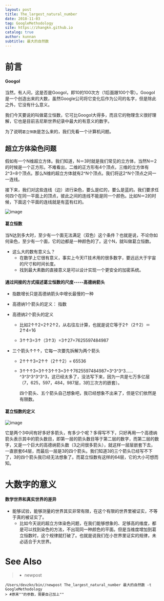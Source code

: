 ```yaml
---
layout: post
title: The_largest_natural_number
date: 2018-11-03
tag: GoogleMethodology
site: https://zhangkn.github.io
catalog: true
author: kunnan
subtitle: 最大的自然数
---
```










# 前言



#### Googol



当然，有人问，这是否是Googol，即10的100次方（1后面跟100个零）。Googol是一个创造出来的大数，虽然Google公司将它变化后作为公司的名字，但是除此之外，它没有什么意义。

我们今天要说的叫做葛立恒数，它可比Googol大得多，而且它的物理含义很好理解，它也是目前吉尼斯世界纪录中最大的有意义的数字。



为了说明`葛立恒数`是怎么来的，我们先看一个计算机问题。





## 超立方体染色问题

假如有一个N维超立方体。我们知道，N＝3时就是我们常见的立方体，当然N＝2的时候是一个正方形。不难看出，二维的正方形有4个顶点，三维的立方体有2^3=8个顶点。那么N维的超立方体就有2^N个顶点。我们将这2^N个顶点之间一一连线。

接下来，我们对这些连线（边）进行染色，要么是红的，要么是蓝的。我们要求任何四个在同一平面上的顶点，彼此之间的连线不能是同一个颜色。比如N＝2的时候，下面这个平面的连线就是有蓝有红的。

![image](https://ws1.sinaimg.cn/large/006tBeITgy1fwuqp11td2j30dh0ax3zn.jpg)



#### 葛立恒数



当N达到多大时，至少有一个面无法满足（双色）这个条件？也就是说，不论你如何染色，至少有一个面，它的边都是一种颜色的了。这个N，就叫做葛立恒数。



* 这么大的数有意义么？
  * 在数学上它很有意义，事实上今天IT技术用的很多数字，要远远大于宇宙的尺寸和时间长度。
  * 找到最大素数的直接意义是可以设计实现一个更安全的加密系统。



#### 通过间接的方式描述葛立恒数的尺度-----高德纳箭头





* 指数增长只是高德纳箭头中增长最慢的一种





* 高德纳1个箭头的定义： 指数

* 高德纳2个箭头的定义

  * 比如2↑↑2=2↑2↑2，从右往左计算，也就是说它等于2↑（2↑2）＝2↑4=16

  * 3↑↑3=3↑（3↑3）=3↑27=7625597484987


* 三个箭头↑↑↑，它每一次要先拆解为两个箭头

  * 2↑↑↑3=2↑↑（2↑↑2）= 65536

  * 3↑↑↑3=3↑↑3↑↑3=3↑↑7625597484987=3^3^3^3……^3^3^3^3^3^3，这已经太多了，没法写下来，因为一共是七万多亿层（7，625，597，484，987层，3的三次方的嵌套）。

    四个箭头、五个箭头自己想象吧，我已经想象不出来了，但是它们依然是有限数。


#### 葛立恒数的定义



![image](https://wx3.sinaimg.cn/large/af39b376gy1fx8skxarf4j20mg0bmdgz.jpg)



它是两个3中间有好多好多箭头，有多少个呢？多得写不下，只好再用一个高德纳箭头表示其中的箭头数目，即第一层的箭头数目等于第二层的数字，而第二层的数字，又是一个巨大的高德纳箭头数（3之间很多箭头），就这样一层层嵌套下去，一直嵌套64层，而最后一层是3的四个箭头。我们知道3的三个箭头已经写不下了，3的四个箭头我已经无法想象了。而葛立恒数有这样的64层，它的大小可想而知。







# 大数字的意义



#### 数学世界和真实世界的差异



* 能够试验，能够测量的世界其实非常有限，在这个有限的世界里被证实，不等于真的被证实了。
  * 比如今天说的超立方体染色问题，在我们能够想象的、足够高的维度，都是可以找到染色的方法，不出现同一种颜色的平面。但是当维度增加到葛立恒数时，这个规律就打破了。也就是说我们在小世界里证实的规律，未必适合于大世界。





# See Also 

>* newpost 
>
```
/Users/devzkn/bin//newpost The_largest_natural_number 最大的自然数 -t GoogleMethodology
> #原来""的参数，需要自己加上""
```

